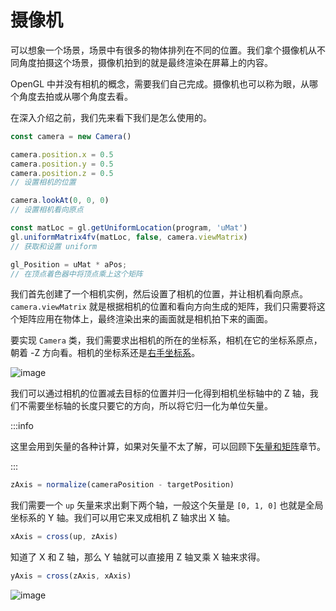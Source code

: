 # 摄像机

可以想象一个场景，场景中有很多的物体排列在不同的位置。我们拿个摄像机从不同角度拍摄这个场景，摄像机拍到的就是最终渲染在屏幕上的内容。

OpenGL 中并没有相机的概念，需要我们自己完成。摄像机也可以称为眼，从哪个角度去拍或从哪个角度去看。

在深入介绍之前，我们先来看下我们是怎么使用的。

```js
const camera = new Camera()

camera.position.x = 0.5
camera.position.y = 0.5
camera.position.z = 0.5
// 设置相机的位置

camera.lookAt(0, 0, 0)
// 设置相机看向原点

const matLoc = gl.getUniformLocation(program, 'uMat')
gl.uniformMatrix4fv(matLoc, false, camera.viewMatrix)
// 获取和设置 uniform

gl_Position = uMat * aPos;
// 在顶点着色器中将顶点乘上这个矩阵
```

我们首先创建了一个相机实例，然后设置了相机的位置，并让相机看向原点。`camera.viewMatrix` 就是根据相机的位置和看向方向生成的矩阵，我们只需要将这个矩阵应用在物体上，最终渲染出来的画面就是相机拍下来的画面。

要实现 `Camera` 类，我们需要求出相机的所在的坐标系，相机在它的坐标系原点，朝着 -Z 方向看。相机的坐标系还是[右手坐标系](/2-coordinate.md)。

![image](https://user-images.githubusercontent.com/25923128/122186917-19b16c00-cec1-11eb-8e56-0656ac73309e.png)

我们可以通过相机的位置减去目标的位置并归一化得到相机坐标轴中的 Z 轴，我们不需要坐标轴的长度只要它的方向，所以将它归一化为单位矢量。

:::info

这里会用到矢量的各种计算，如果对矢量不太了解，可以回顾下[矢量和矩阵](/3-vector-matrix.md)章节。

:::

```js
zAxis = normalize(cameraPosition - targetPosition)
```

我们需要一个 `up` 矢量来求出剩下两个轴，一般这个矢量是 `[0, 1, 0]` 也就是全局坐标系的 Y 轴。我们可以用它来叉成相机 Z 轴求出 X 轴。

```js
xAxis = cross(up, zAxis)
```

知道了 X 和 Z 轴，那么 Y 轴就可以直接用 Z 轴叉乘 X 轴来求得。

```js
yAxis = cross(zAxis, xAxis)
```

![image](https://user-images.githubusercontent.com/25923128/122206321-d14f7980-ced3-11eb-96da-fec42df5015e.png)
